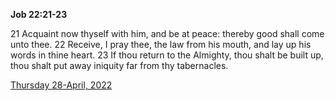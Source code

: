 **Job 22:21-23**

21 Acquaint now thyself with him, and be at peace: thereby good shall come unto thee. 22 Receive, I pray thee, the law from his mouth, and lay up his words in thine heart. 23 If thou return to the Almighty, thou shalt be built up, thou shalt put away iniquity far from thy tabernacles.

[Thursday 28-April, 2022](https://t.me/s/daily_scripture)
